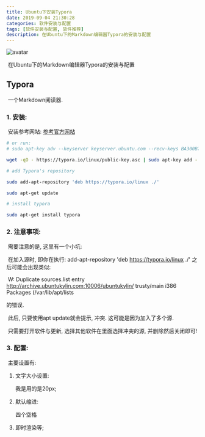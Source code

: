 ```yaml
---
title: Ubuntu下安装Typora
date: 2019-09-04 21:30:28
categories: 软件安装与配置
tags: [软件安装与配置, 软件推荐]
description: 在Ubuntu下的Markdown编辑器Typora的安装与配置
---
```


![avatar](https://timgsa.baidu.com/timg?image&quality=80&size=b9999_10000&sec=1567613971175&di=9f01d2812b4643e8d73d0bd91e16cefc&imgtype=0&src=http%3A%2F%2Fimg1.doubanio.com%2Flpic%2Fs28969587.jpg)

​		在Ubuntu下的Markdown编辑器Typora的安装与配置

<!--more-->

## Typora

​		一个Markdown阅读器.

### 1. 安装:

​		安装参考网站: [参考官方网站](https://typora.io/#linux)

```bash
# or run:
# sudo apt-key adv --keyserver keyserver.ubuntu.com --recv-keys BA300B7755AFCFAE

wget -qO - https://typora.io/linux/public-key.asc | sudo apt-key add -

# add Typora's repository

sudo add-apt-repository 'deb https://typora.io/linux ./'

sudo apt-get update

# install typora

sudo apt-get install typora
```

### 2. 注意事项:

​		需要注意的是, 这里有一个小坑:

​		在加入源时, 即你在执行: add-apt-repository 'deb https://typora.io/linux ./' 之后可能会出现类似:

​		W: Duplicate sources.list entry http://archive.ubuntukylin.com:10006/ubuntukylin/ trusty/main i386 Packages (/var/lib/apt/lists

的错误. 

​		此后, 只要使用apt update就会提示, 冲突. 这可能是因为加入了多个源.

​		只需要打开软件与更新, 选择其他软件在里面选择冲突的源, 并删除然后关闭即可!

### 3. 配置:

​		主要设置有:

1.  文字大小设置: 

    我是用的是20px;

2.  默认缩进: 

    四个空格

3.  即时渲染等;

